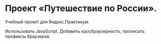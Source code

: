 # Проект «Путешествие по России».

Учебный проект для Яндекс.Практикум.

Использовать JavaScript.
Добавить кросбраузерность, прописать префиксы браузеров.

